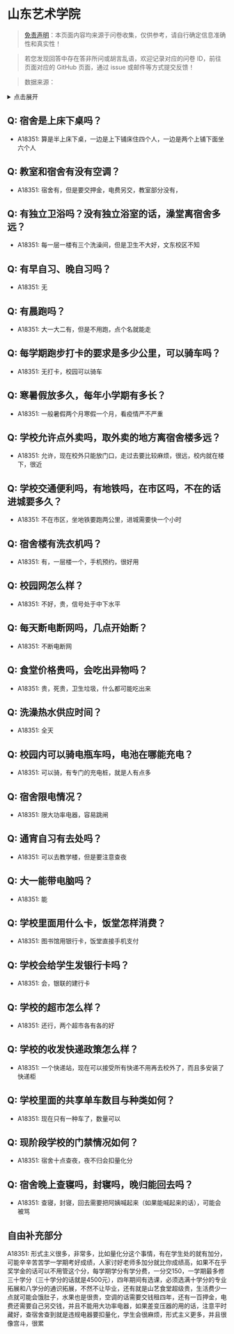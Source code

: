 # 山东艺术学院

> [免责声明](https://colleges.chat/#_3)：本页面内容均来源于问卷收集，仅供参考，请自行确定信息准确性和真实性！

> 若您发现回答中存在答非所问或胡言乱语，欢迎记录对应的问卷 ID，前往页面对应的 GitHub 页面，通过 issue 或邮件等方式提交反馈！

> 数据来源：

<details><summary>点击展开</summary>
<ul>
<li>A18351: 匿名 (2023 年 06 月)</li>
</ul>
</details>

## Q: 宿舍是上床下桌吗？

- A18351: 算是半上床下桌，一边是上下铺床住四个人，一边是两个上铺下面坐六个人

## Q: 教室和宿舍有没有空调？

- A18351: 宿舍有，但是要交押金，电费另交，教室部分没有，

## Q: 有独立卫浴吗？没有独立浴室的话，澡堂离宿舍多远？

- A18351: 每一层一楼有三个洗澡间，但是卫生不大好，文东校区不知

## Q: 有早自习、晚自习吗？

- A18351: 无

## Q: 有晨跑吗？

- A18351: 大一大二有，但是不用跑，点个名就能走

## Q: 每学期跑步打卡的要求是多少公里，可以骑车吗？

- A18351: 无打卡，校园可以骑车

## Q: 寒暑假放多久，每年小学期有多长？

- A18351: 一般暑假两个月寒假一个月，看疫情严不严重

## Q: 学校允许点外卖吗，取外卖的地方离宿舍楼多远？

- A18351: 允许，现在校外只能放门口，走过去要比较麻烦，很远，校内就在楼下，很近

## Q: 学校交通便利吗，有地铁吗，在市区吗，不在的话进城要多久？

- A18351: 不在市区，坐地铁要跑两公里，进城需要快一个小时

## Q: 宿舍楼有洗衣机吗？

- A18351: 有，一层楼一个，手机预约，很好用

## Q: 校园网怎么样？

- A18351: 不好，贵，信号处于中下水平

## Q: 每天断电断网吗，几点开始断？

- A18351: 不断电断网

## Q: 食堂价格贵吗，会吃出异物吗？

- A18351: 贵，死贵，卫生垃圾，什么都可能吃出来

## Q: 洗澡热水供应时间？

- A18351: 全天

## Q: 校园内可以骑电瓶车吗，电池在哪能充电？

- A18351: 可以骑，有专门的充电桩，就是人有点多

## Q: 宿舍限电情况？

- A18351: 限大功率电器，容易跳闸

## Q: 通宵自习有去处吗？

- A18351: 可以去教学楼，但是要注意查夜

## Q: 大一能带电脑吗？

- A18351: 能

## Q: 学校里面用什么卡，饭堂怎样消费？

- A18351: 图书馆用银行卡，饭堂直接手机支付

## Q: 学校会给学生发银行卡吗？

- A18351: 会，银联的建行卡

## Q: 学校的超市怎么样？

- A18351: 还行，两个超市各有各的好

## Q: 学校的收发快递政策怎么样？

- A18351: 一个快递站，现在可以接受所有快递不用再去校外了，而且多安装了快递柜

## Q: 学校里面的共享单车数目与种类如何？

- A18351: 现在只有一种车了，数量可以

## Q: 现阶段学校的门禁情况如何？

- A18351: 宿舍十点查夜，夜不归会扣量化分

## Q: 宿舍晚上查寝吗，封寝吗，晚归能回去吗？

- A18351: 查寝，封寝，回去需要把阿姨喊起来（如果能喊起来的话），可能会被骂

## 自由补充部分

A18351: 形式主义很多，非常多，比如量化分这个事情，有在学生处的就有加分，可能辛辛苦苦学一学期考好成绩，人家讨好老师多加分就比你成绩高，如果不在乎奖学金的话可以不用管这个分，每学期学分有学分费，一分交150，一学期最多修三十学分（三十学分的话就是4500元），四年期间有选课，必须选满十学分的专业拓展和八学分的通识拓展，不然不让毕业，还有就是山艺食堂超级贵，生活费少一点就可能会饿肚子，水果也是很贵，空调的话需要交钱租四年，还有一百押金，电费还需要自己另交钱，并且不能用大功率电器，如果差变压器的用的话，注意平时藏好，查宿舍查到就是违规电器要扣量化，学生会很麻烦，形式主义更多，并且很像宫斗，很累